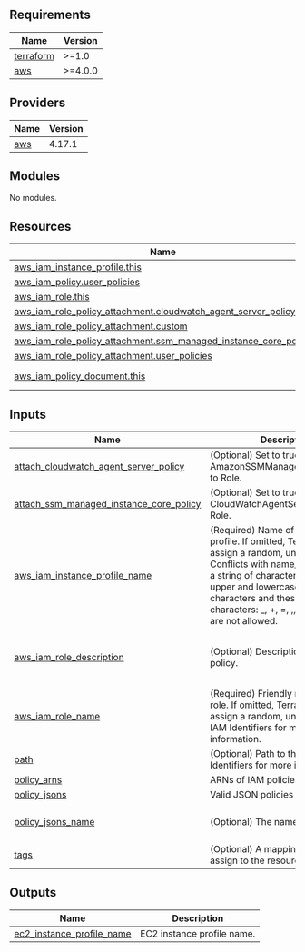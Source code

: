 <!-- BEGIN_TF_DOCS -->
## Requirements

| Name | Version |
|------|---------|
| <a name="requirement_terraform"></a> [terraform](#requirement\_terraform) | >=1.0 |
| <a name="requirement_aws"></a> [aws](#requirement\_aws) | >=4.0.0 |

## Providers

| Name | Version |
|------|---------|
| <a name="provider_aws"></a> [aws](#provider\_aws) | 4.17.1 |

## Modules

No modules.

## Resources

| Name | Type |
|------|------|
| [aws_iam_instance_profile.this](https://registry.terraform.io/providers/hashicorp/aws/latest/docs/resources/iam_instance_profile) | resource |
| [aws_iam_policy.user_policies](https://registry.terraform.io/providers/hashicorp/aws/latest/docs/resources/iam_policy) | resource |
| [aws_iam_role.this](https://registry.terraform.io/providers/hashicorp/aws/latest/docs/resources/iam_role) | resource |
| [aws_iam_role_policy_attachment.cloudwatch_agent_server_policy](https://registry.terraform.io/providers/hashicorp/aws/latest/docs/resources/iam_role_policy_attachment) | resource |
| [aws_iam_role_policy_attachment.custom](https://registry.terraform.io/providers/hashicorp/aws/latest/docs/resources/iam_role_policy_attachment) | resource |
| [aws_iam_role_policy_attachment.ssm_managed_instance_core_policy](https://registry.terraform.io/providers/hashicorp/aws/latest/docs/resources/iam_role_policy_attachment) | resource |
| [aws_iam_role_policy_attachment.user_policies](https://registry.terraform.io/providers/hashicorp/aws/latest/docs/resources/iam_role_policy_attachment) | resource |
| [aws_iam_policy_document.this](https://registry.terraform.io/providers/hashicorp/aws/latest/docs/data-sources/iam_policy_document) | data source |

## Inputs

| Name | Description | Type | Default | Required |
|------|-------------|------|---------|:--------:|
| <a name="input_attach_cloudwatch_agent_server_policy"></a> [attach\_cloudwatch\_agent\_server\_policy](#input\_attach\_cloudwatch\_agent\_server\_policy) | (Optional) Set to true if Attach AmazonSSMManagedInstanceCore to Role. | `bool` | `false` | no |
| <a name="input_attach_ssm_managed_instance_core_policy"></a> [attach\_ssm\_managed\_instance\_core\_policy](#input\_attach\_ssm\_managed\_instance\_core\_policy) | (Optional) Set to true if Attach CloudWatchAgentServerPolicy to Role. | `bool` | `false` | no |
| <a name="input_aws_iam_instance_profile_name"></a> [aws\_iam\_instance\_profile\_name](#input\_aws\_iam\_instance\_profile\_name) | (Required) Name of the instance profile. If omitted, Terraform will assign a random, unique name. Conflicts with name\_prefix. Can be a string of characters consisting of upper and lowercase alphanumeric characters and these special characters: \_, +, =, ,, ., @, -. Spaces are not allowed. | `string` | n/a | yes |
| <a name="input_aws_iam_role_description"></a> [aws\_iam\_role\_description](#input\_aws\_iam\_role\_description) | (Optional) Description of the IAM policy. | `string` | `"Role assigned to the EC2 instance profile."` | no |
| <a name="input_aws_iam_role_name"></a> [aws\_iam\_role\_name](#input\_aws\_iam\_role\_name) | (Required) Friendly name of the role. If omitted, Terraform will assign a random, unique name. See IAM Identifiers for more information. | `string` | n/a | yes |
| <a name="input_path"></a> [path](#input\_path) | (Optional) Path to the role. See IAM Identifiers for more information. | `string` | `null` | no |
| <a name="input_policy_arns"></a> [policy\_arns](#input\_policy\_arns) | ARNs of IAM policies for the role | `list(string)` | `[]` | no |
| <a name="input_policy_jsons"></a> [policy\_jsons](#input\_policy\_jsons) | Valid JSON policies for the role | `list(string)` | `[]` | no |
| <a name="input_policy_jsons_name"></a> [policy\_jsons\_name](#input\_policy\_jsons\_name) | (Optional) The name of the policy. | `string` | `"ec2-instance-profile-policy"` | no |
| <a name="input_tags"></a> [tags](#input\_tags) | (Optional) A mapping of tags to assign to the resource. | `map(any)` | `null` | no |

## Outputs

| Name | Description |
|------|-------------|
| <a name="output_ec2_instance_profile_name"></a> [ec2\_instance\_profile\_name](#output\_ec2\_instance\_profile\_name) | EC2 instance profile name. |
<!-- END_TF_DOCS -->